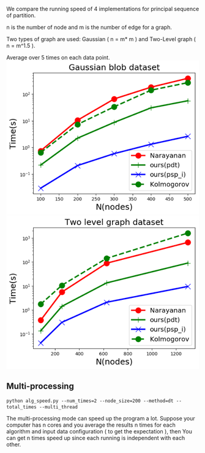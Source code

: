 We compare the running speed of 4 implementations for principal sequence of partition.

n is the number of node and m is the number of edge for a graph.

Two types of graph are used: Gaussian ( n = m* m ) and Two-Level graph ( n = m^1.5 ).

Average over 5 times on each data point.
![](gaussian.png)
![](two_level.png)

## Multi-processing
```shell
python alg_speed.py --num_times=2 --node_size=200 --method=dt --total_times --multi_thread
```
The multi-processing mode can speed up the program a lot. Suppose your computer has n cores and 
you average the results n times for each algorithm and input data configuration ( to get the
expectation ), then You can get n times speed up since each running is independent with each other. 